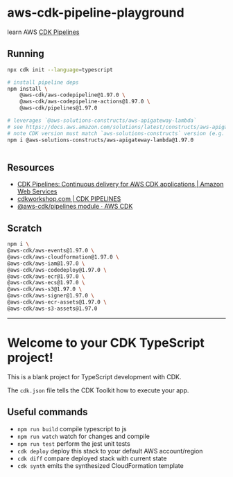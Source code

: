 # aws-cdk-pipeline-playground

learn AWS [CDK Pipelines](https://aws.amazon.com/blogs/developer/cdk-pipelines-continuous-delivery-for-aws-cdk-applications/)

## Running

```sh
npx cdk init --language=typescript

# install pipeline deps
npm install \
    @aws-cdk/aws-codepipeline@1.97.0 \
    @aws-cdk/aws-codepipeline-actions@1.97.0 \
    @aws-cdk/pipelines@1.97.0

# leverages `@aws-solutions-constructs/aws-apigateway-lambda`
# see https://docs.aws.amazon.com/solutions/latest/constructs/aws-apigateway-lambda.html
# note CDK version must match `aws-solutions-constructs` version (e.g. 1.97.0)
npm i @aws-solutions-constructs/aws-apigateway-lambda@1.97.0



```

## Resources

* [CDK Pipelines: Continuous delivery for AWS CDK applications | Amazon Web Services](https://aws.amazon.com/blogs/developer/cdk-pipelines-continuous-delivery-for-aws-cdk-applications/)
* [cdkworkshop.com | CDK PIPELINES](https://cdkworkshop.com/40-dotnet/70-advanced-topics/100-pipelines.html)
* [@aws-cdk/pipelines module · AWS CDK](https://docs.aws.amazon.com/cdk/api/latest/docs/pipelines-readme.html)

## Scratch

```sh
npm i \
@aws-cdk/aws-events@1.97.0 \
@aws-cdk/aws-cloudformation@1.97.0 \
@aws-cdk/aws-iam@1.97.0 \
@aws-cdk/aws-codedeploy@1.97.0 \
@aws-cdk/aws-ecr@1.97.0 \
@aws-cdk/aws-ecs@1.97.0 \
@aws-cdk/aws-s3@1.97.0 \
@aws-cdk/aws-signer@1.97.0 \
@aws-cdk/aws-ecr-assets@1.97.0 \
@aws-cdk/aws-s3-assets@1.97.0
```
---

# Welcome to your CDK TypeScript project!

This is a blank project for TypeScript development with CDK.

The `cdk.json` file tells the CDK Toolkit how to execute your app.

## Useful commands

 * `npm run build`   compile typescript to js
 * `npm run watch`   watch for changes and compile
 * `npm run test`    perform the jest unit tests
 * `cdk deploy`      deploy this stack to your default AWS account/region
 * `cdk diff`        compare deployed stack with current state
 * `cdk synth`       emits the synthesized CloudFormation template
